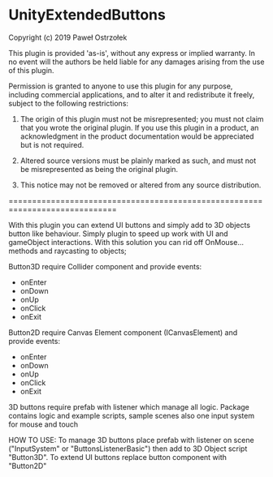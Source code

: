 # UnityExtendedButtons
Copyright (c) 2019 Paweł Ostrzołek

This plugin is provided 'as-is', without any express or implied warranty. In
no event will the authors be held liable for any damages arising from the use
of this plugin.

Permission is granted to anyone to use this plugin for any purpose,
including commercial applications, and to alter it and redistribute it freely,
subject to the following restrictions:

1. The origin of this plugin must not be misrepresented; you must not claim
that you wrote the original plugin. If you use this plugin in a product,
an acknowledgment in the product documentation would be appreciated but is not
required.

2. Altered source versions must be plainly marked as such, and must not be
misrepresented as being the original plugin.

3. This notice may not be removed or altered from any source distribution.

=============================================================================

With this plugin you can extend UI buttons and simply add to 3D objects button like behaviour.
Simply plugin to speed up work with UI and gameObject interactions. With this solution you can rid off OnMouse... methods and
raycasting to objects;

Button3D require Collider component and provide events:
- onEnter
- onDown
- onUp
- onClick
- onExit

Button2D require Canvas Element component (ICanvasElement) and provide events:
- onEnter
- onDown
- onUp
- onClick
- onExit

3D buttons require prefab with listener which manage all logic.
Package contains logic and example scripts, sample scenes also one input system for mouse and touch

HOW TO USE:
To manage 3D buttons place prefab with listener on scene ("InputSystem" or "ButtonsListenerBasic") then add to 3D Object script "Button3D".
To extend UI buttons replace button component with "Button2D"
